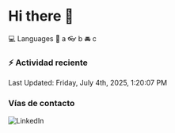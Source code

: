 # Hi there 👋

:computer: Languages
:pencil: a
:eyeglasses: b
:oncoming_automobile: c

### :zap: Actividad reciente
<!--RECENT_ACTIVITY:start-->
<!--RECENT_ACTIVITY:end-->
<!--RECENT_ACTIVITY:last_update-->
Last Updated: Friday, July 4th, 2025, 1:20:07 PM
<!--RECENT_ACTIVITY:last_update_end-->

### Vías de contacto

![LinkedIn](https://www.linkedin.com/in/irving-hernández-226846205/)
